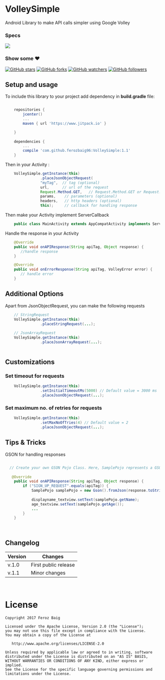 # VolleySimple
Android Library to make API calls simpler using Google Volley

### Specs
[![](https://jitpack.io/v/ferozbaig96/VolleySimple.svg)](https://jitpack.io/#ferozbaig96/VolleySimple)

### Show some :heart:
[![GitHub stars](https://img.shields.io/github/stars/ferozbaig96/VolleySimple.svg?style=social&label=Star)](https://github.com/ferozbaig96/VolleySimple) [![GitHub forks](https://img.shields.io/github/forks/ferozbaig96/VolleySimple.svg?style=social&label=Fork)](https://github.com/ferozbaig96/VolleySimple/fork) [![GitHub watchers](https://img.shields.io/github/watchers/ferozbaig96/VolleySimple.svg?style=social&label=Watch)](https://github.com/ferozbaig96/VolleySimple) [![GitHub followers](https://img.shields.io/github/followers/ferozbaig96.svg?style=social&label=Follow)](https://github.com/ferozbaig96/VolleySimple)  

## Setup and usage

To include this library to your project add dependency in **build.gradle** file:

```groovy

    repositories {
        jcenter()
        ...
        maven { url 'https://www.jitpack.io' }

    }
    
    dependencies {
        ...
        compile 'com.github.ferozbaig96:VolleySimple:1.1'
    }
```

Then in your Activity :

```JAVA
    VolleySimple.getInstance(this)
                .placeJsonObjectRequest(
                "myTag",  // tag (optional)
                url,      // url of the request
                Request.Method.GET,   // Request.Method.GET or Request.Method.POST
                params,    // parameters (optional)
                headers,   // http headers (optional)
                this);     // callback for handling response
```

Then make your Activity implement ServerCallback

```JAVA
    public class MainActivity extends AppCompatActivity implements ServerCallback {
```

Handle the response in your Activity 

```JAVA
    @Override
    public void onAPIResponse(String apiTag, Object response) {
       //handle response
    }

    @Override
    public void onErrorResponse(String apiTag, VolleyError error) {
       // handle error 
    }
```

## Additional Options

Apart from JsonObjectRequest, you can make the following requests

```JAVA
    // StringRequest
    VolleySimple.getInstance(this)
                .placeStringRequest(...);
    
    // JsonArrayRequest
    VolleySimple.getInstance(this)
                .placeJsonArrayRequest(...);
                
```

## Customizations

### Set timeout for requests

```JAVA
    VolleySimple.getInstance(this)
                .setInitialTimeoutMs(5000) // Default value = 3000 ms
                .placeJsonObjectRequest(...);         
```

### Set maximum no. of retries for requests

```JAVA
    VolleySimple.getInstance(this)
                .setMaxNoOfTries(4) // Default value = 2
                .placeJsonObjectRequest(...);         
```

## Tips & Tricks

GSON for handling responses

```JAVA

  // Create your own GSON Pojo Class. Here, SamplePojo represents a GSON Pojo
  
   @Override
    public void onAPIResponse(String apiTag, Object response) {
        if ("SIGN_UP_REQUEST".equals(apiTag)) {
            SamplePojo samplePojo = new Gson().fromJson(response.toString(), SamplePojo.class);
  
            displayname_textview.setText(samplePojo.getName);
            age_textview.setText(samplePojo.getAge());
            ...
        }
    }
```

<br />

## Changelog

| Version | Changes                         |
| --- | --- |
| v.1.0 | First public release            |
| v.1.1 | Minor changes                   |

<br />

License
=======

    Copyright 2017 Feroz Baig

    Licensed under the Apache License, Version 2.0 (the "License");
    you may not use this file except in compliance with the License.
    You may obtain a copy of the License at

       http://www.apache.org/licenses/LICENSE-2.0

    Unless required by applicable law or agreed to in writing, software
    distributed under the License is distributed on an "AS IS" BASIS,
    WITHOUT WARRANTIES OR CONDITIONS OF ANY KIND, either express or implied.
    See the License for the specific language governing permissions and
    limitations under the License.
